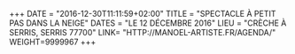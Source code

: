 +++
DATE = "2016-12-30T11:11:59+02:00"
TITLE = "SPECTACLE À PETIT PAS DANS LA NEIGE"
DATES = "LE 12 DÉCEMBRE 2016"
LIEU = "CRÈCHE À SERRIS, SERRIS 77700"
LINK= "HTTP://MANOEL-ARTISTE.FR/AGENDA/"
WEIGHT=9999967
+++

